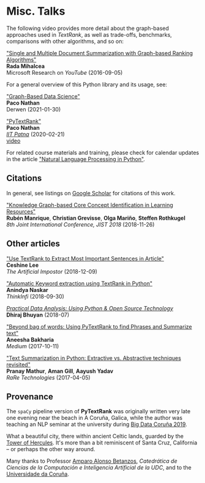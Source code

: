 # Misc. Talks

The following video provides more detail about the graph-based
approaches used in *TextRank*, as well as trade-offs, benchmarks,
comparisons with other algorithms, and so on:

["Single and Multiple Document Summarization with Graph-based Ranking Algorithms"](https://www.youtube.com/watch?v=NvpCFJ0dA8A)  
**Rada Mihalcea**  
Microsoft Research on *YouTube* (2016-09-05)

For a general overview of this Python library and its usage, see:

["Graph-Based Data Science"](https://derwen.ai/s/kcgh)  
**Paco Nathan**  
Derwen (2021-01-30)

["PyTextRank"](https://derwen.ai/s/h88s)  
**Paco Nathan**  
[*IIT Patna*](http://www.iitp.ac.in/~ai-nlp-ml/nlp-connect.html) (2020-02-21)  
[video](https://youtu.be/ZwlPsdRDtMI)

For related course materials and training, please check for calendar
updates in the article
["Natural Language Processing in Python"](https://medium.com/derwen/natural-language-processing-in-python-832b0a99791b).


## Citations

In general, see listings on 
[Google Scholar](https://scholar.google.com/scholar?q=related:5tl6J4xZlCIJ:scholar.google.com/&scioq=&hl=en&as_sdt=0,5)
for citations of this work.

["Knowledge Graph-based Core Concept Identification in Learning Resources"](https://books.google.com/books?id=SM96DwAAQBAJ&lpg=PA42&ots=T91TURU84E&dq=pytextrank&pg=PA36#v=onepage&q=pytextrank&f=false)  
**Rubén Manrique**, **Christian Grevisse**, **Olga Mariño**, **Steffen Rothkugel**  
*8th Joint International Conference, JIST 2018* (2018-11-26)


## Other articles

["Use TextRank to Extract Most Important Sentences in Article"](https://medium.com/the-artificial-impostor/use-textrank-to-extract-most-important-sentences-in-article-b8efc7e70b4)  
**Ceshine Lee**  
*The Artificial Impostor* (2018-12-09)

["Automatic Keyword extraction using TextRank in Python"](https://www.thinkinfi.com/2018/09/automatic-keyword-extraction-using_30.html)  
**Anindya Naskar**  
*ThinkInfi* (2018-09-30)

[*Practical Data Analysis: Using Python & Open Source Technology*](https://books.google.com/books?id=VrFmDwAAQBAJ&lpg=PT152&ots=amch1bK3dL&dq=pytextrank&pg=PT149#v=onepage&q=pytextrank&f=false)  
**Dhiraj Bhuyan** (2018-07)

["Beyond bag of words: Using PyTextRank to find Phrases and Summarize text"](https://medium.com/@aneesha/beyond-bag-of-words-using-pytextrank-to-find-phrases-and-summarize-text-f736fa3773c5)  
**Aneesha Bakharia**  
*Medium* (2017-10-11)

["Text Summarization in Python: Extractive vs. Abstractive techniques revisited"](https://rare-technologies.com/text-summarization-in-python-extractive-vs-abstractive-techniques-revisited/)  
**Pranay Mathur**, **Aman Gill**, **Aayush Yadav**  
*RaRe Technologies* (2017-04-05)


## Provenance

The `spaCy` pipeline version of **PyTextRank** was originally written
very late one evening near the beach in A Coruña, Galica, while the
author was teaching an NLP seminar at the university during 
[Big Data Coruña 2019](https://www.citic-research.org/actividades/big-data-coruna-2019.htm).

What a beautiful city, there within ancient Celtic lands, guarded by
the [Tower of Hercules](https://en.wikipedia.org/wiki/Tower_of_Hercules).
It's more than a bit reminiscent of Santa Cruz, California
– or perhaps the other way around.

Many thanks to Professor [Amparo Alonso Betanzos](https://pdi.udc.es/es/File/Pdi/AF2AF),
*Catedrática de Ciencias de la Computación e Inteligencia Artificial de la UDC*,
and to the [Universidade da Coruña](https://www.udc.es/).
